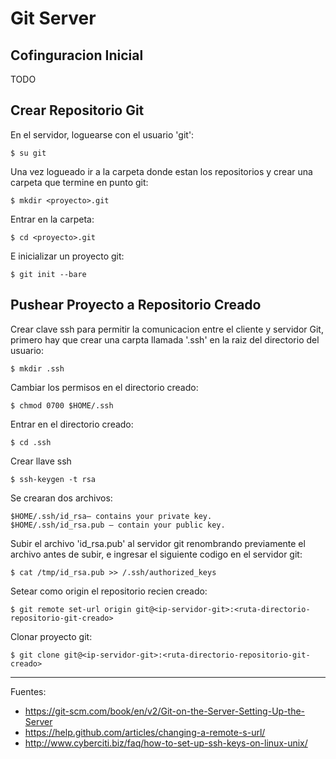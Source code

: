 # Git Server

## Cofinguracion Inicial

TODO

## Crear Repositorio Git

En el servidor, loguearse con el usuario 'git':

    $ su git
    
Una vez logueado ir a la carpeta donde estan los repositorios y crear una carpeta que termine en punto git:

    $ mkdir <proyecto>.git

Entrar en la carpeta:

    $ cd <proyecto>.git
    
E inicializar un proyecto git:

    $ git init --bare
    
## Pushear Proyecto a Repositorio Creado

Crear clave ssh para permitir la comunicacion entre el cliente y servidor Git, primero hay que crear una carpta llamada '.ssh' en la raiz del directorio del usuario:

    $ mkdir .ssh
    
Cambiar los permisos en el directorio creado:

    $ chmod 0700 $HOME/.ssh
    
Entrar en el directorio creado:

    $ cd .ssh

Crear llave ssh

    $ ssh-keygen -t rsa
    
Se crearan dos archivos:

    $HOME/.ssh/id_rsa– contains your private key.
    $HOME/.ssh/id_rsa.pub – contain your public key.

Subir el archivo 'id_rsa.pub' al servidor git renombrando previamente el archivo antes de subir, e ingresar el siguiente codigo en el servidor git:

    $ cat /tmp/id_rsa.pub >> /.ssh/authorized_keys

Setear como origin el repositorio recien creado:

    $ git remote set-url origin git@<ip-servidor-git>:<ruta-directorio-repositorio-git-creado>
    
Clonar proyecto git:

    $ git clone git@<ip-servidor-git>:<ruta-directorio-repositorio-git-creado>

--- 

Fuentes:

+ https://git-scm.com/book/en/v2/Git-on-the-Server-Setting-Up-the-Server
+ https://help.github.com/articles/changing-a-remote-s-url/
+ http://www.cyberciti.biz/faq/how-to-set-up-ssh-keys-on-linux-unix/